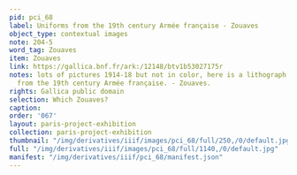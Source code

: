 ```yaml
---
pid: pci_68
label: Uniforms from the 19th century Armée française - Zouaves
object_type: contextual images
note: 204-5
word_tag: Zouaves
item: Zouaves
link: https://gallica.bnf.fr/ark:/12148/btv1b53027175r
notes: lots of pictures 1914-18 but not in color, here is a lithograph of the uniforms
  from the 19th century Armée française. - Zouaves.
rights: Gallica public domain
selection: Which Zouaves?
caption: 
order: '067'
layout: paris-project-exhibition
collection: paris-project-exhibition
thumbnail: "/img/derivatives/iiif/images/pci_68/full/250,/0/default.jpg"
full: "/img/derivatives/iiif/images/pci_68/full/1140,/0/default.jpg"
manifest: "/img/derivatives/iiif/pci_68/manifest.json"
---
```


